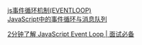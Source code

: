 <!--
 * @Author: wz
 * @Date: 2020-07-30 09:31:16
 * @LastEditors: wz
 * @LastEditTime: 2020-08-11 09:02:58
 * @Description: 
--> 
[js事件循环机制(EVENTLOOP)](https://www.cnblogs.com/langkezzz/p/10148621.html)  
[JavaScript中的事件循环与消息队列](https://www.jianshu.com/p/50ab99baf026)   

[2分钟了解 JavaScript Event Loop | 面试必备](https://www.bilibili.com/video/BV1kf4y1U7Ln/?spm_id_from=333.788.videocard.0)
